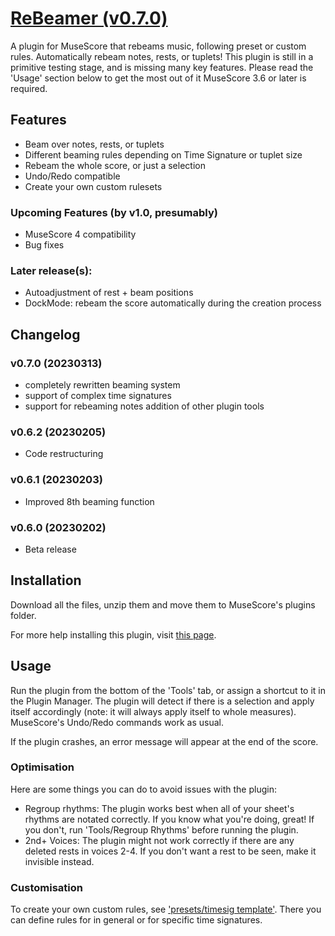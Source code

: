 # [ReBeamer (v0.7.0)](https://musescore.org/en/project/beam-over-rests)
A plugin for MuseScore that rebeams music, following preset or custom rules. Automatically rebeam notes, rests, or tuplets!
This plugin is still in a primitive testing stage, and is missing many key features.
Please read the 'Usage' section below to get the most out of it
MuseScore 3.6 or later is required.

## Features
 - Beam over notes, rests, or tuplets
 - Different beaming rules depending on Time Signature or tuplet size
 - Rebeam the whole score, or just a selection
 - Undo/Redo compatible
 - Create your own custom rulesets

### Upcoming Features (by v1.0, presumably)
- MuseScore 4 compatibility
- Bug fixes

### Later release(s):
- Autoadjustment of rest + beam positions
- DockMode: rebeam the score automatically during the creation process

## Changelog
### v0.7.0 (20230313)
- completely rewritten beaming system
- support of complex time signatures
- support for rebeaming notes
 addition of other plugin tools
### v0.6.2 (20230205)
- Code restructuring
 ### v0.6.1 (20230203)
 - Improved 8th beaming function
### v0.6.0 (20230202)
- Beta release

## Installation
Download all the files, unzip them and move them to MuseScore's plugins folder.

For more help installing this plugin, visit [this page](https://musescore.org/en/handbook/3/plugins#installation).

## Usage

Run the plugin from the bottom of the 'Tools' tab, or assign a shortcut to it in the Plugin Manager. The plugin will detect if there is a selection and apply itself accordingly (note: it will always apply itself to whole measures). MuseScore's Undo/Redo commands work as usual.

If the plugin crashes, an error message will appear at the end of the score.

### Optimisation
Here are some things you can do to avoid issues with the plugin:
* Regroup rhythms: The plugin works best when all of your sheet's rhythms are notated correctly. If you know what you're doing, great! If you don't, run 'Tools/Regroup Rhythms' before running the plugin.
* 2nd+ Voices: The plugin might not work correctly if there are any deleted rests in voices 2-4. If you don't want a rest to be seen, make it invisible instead.

### Customisation
To create your own custom rules, see ['presets/timesig template'](https://github.com/XiaoMigros/beam-over-rests/blob/main/presets/timesig%20template). There you can define rules for in general or for specific time signatures.

